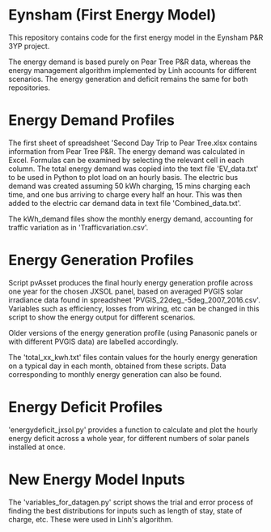 # Eynsham (First Energy Model)

This repository contains code for the first energy model in the Eynsham P&R 3YP project.

The energy demand is based purely on Pear Tree P&R data, whereas the energy management algorithm implemented by Linh accounts for different scenarios. The energy generation and deficit remains the same for both repositories.

# Energy Demand Profiles

The first sheet of spreadsheet 'Second Day Trip to Pear Tree.xlsx contains information from Pear Tree P&R. The energy demand was calculated in Excel. Formulas can be examined by selecting the relevant cell in each column. The total energy demand was copied into the text file 'EV_data.txt' to be used in Python to plot load on an hourly basis. The electric bus demand was created assuming 50 kWh charging, 15 mins charging each time, and one bus arriving to charge every half an hour. This was then added to the electric car demand data in text file 'Combined_data.txt'.

The kWh_demand files show the monthly energy demand, accounting for traffic variation as in 'Trafficvariation.csv'.

# Energy Generation Profiles

Script pvAsset produces the final hourly energy generation profile across one year for the chosen JXSOL panel, based on averaged PVGIS solar irradiance data found in spreadsheet 'PVGIS_22deg_-5deg_2007_2016.csv'. Variables such as efficiency, losses from wiring, etc can be changed in this script to show the energy output for different scenarios.

Older versions of the energy generation profile (using Panasonic panels or with different PVGIS data) are labelled accordingly.

The 'total_xx_kwh.txt' files contain values for the hourly energy generation on a typical day in each month, obtained from these scripts. Data corresponding to monthly energy generation can also be found.

# Energy Deficit Profiles

'energydeficit_jxsol.py' provides a function to calculate and plot the hourly energy deficit across a whole year, for different numbers of solar panels installed at once.

# New Energy Model Inputs

The 'variables_for_datagen.py' script shows the trial and error process of finding the best distributions for inputs such as length of stay, state of charge, etc. These were used in Linh's algorithm.
